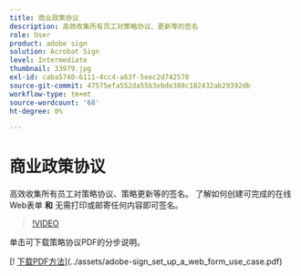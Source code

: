 ```yaml
---
title: 商业政策协议
description: 高效收集所有员工对策略协议、更新等的签名
role: User
product: adobe sign
solution: Acrobat Sign
level: Intermediate
thumbnail: 33979.jpg
exl-id: caba5740-6111-4cc4-a63f-5eec2d742578
source-git-commit: 47575efa552da55b3ebde308c182432ab29392db
workflow-type: tm+mt
source-wordcount: '68'
ht-degree: 0%

---
```


# 商业政策协议

高效收集所有员工对策略协议、策略更新等的签名。 了解如何创建可完成的在线Web表单 **和** 无需打印或邮寄任何内容即可签名。

>[!VIDEO](https://video.tv.adobe.com/v/33979?hidetitle=true)

单击可下载策略协议PDF的分步说明。

[! [下载PDF方法](../assets/acrobat_PDF_96.png)](../assets/adobe-sign_set_up_a_web_form_use_case.pdf)
